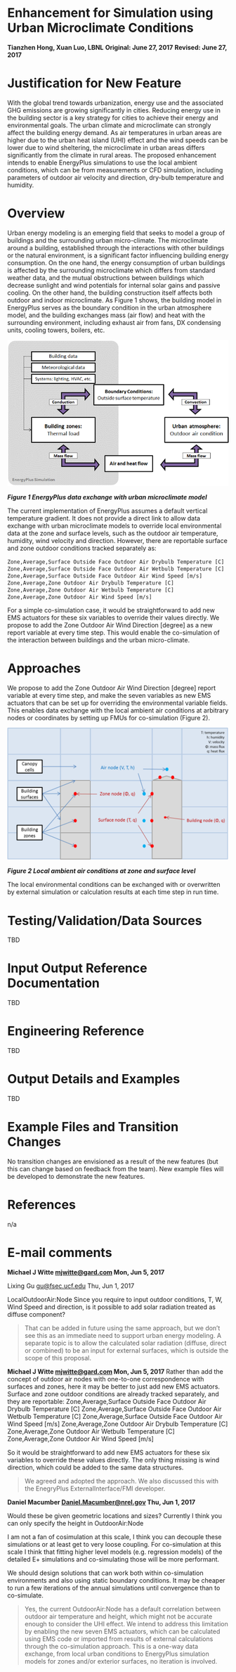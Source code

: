 Enhancement for Simulation using Urban Microclimate Conditions
================
**Tianzhen Hong, Xuan Luo, LBNL**
**Original: June 27, 2017**
**Revised: June 27, 2017**

# Justification for New Feature 

With the global trend towards urbanization, energy use and the associated GHG emissions are growing significantly in cities. Reducing energy use in the building sector is a key strategy for cities to achieve their energy and environmental goals. The urban climate and microclimate can strongly affect the building energy demand. As air temperatures in urban areas are higher due to the urban heat island (UHI) effect and the wind speeds can be lower due to wind sheltering, the microclimate in urban areas differs significantly from the climate in rural areas. The proposed enhancement intends to enable EnergyPlus simulations to use the local ambient conditions, which can be from measurements or CFD simulation, including parameters of outdoor air velocity and direction, dry-bulb temperature and humidity.  

# Overview 
Urban energy modeling is an emerging field that seeks to model a group of buildings and the surrounding urban micro-climate. The microclimate around a building, established through the interactions with other buildings or the natural environment, is a significant factor influencing building energy consumption. On the one hand, the energy consumption of urban buildings is affected by the surrounding microclimate which differs from standard weather data, and the mutual obstructions between buildings which decrease sunlight and wind potentials for internal solar gains and passive cooling. On the other hand, the building construction itself affects both outdoor and indoor microclimate. As Figure 1 shows, the building model in EnergyPlus serves as the boundary condition in the urban atmosphere model, and the building exchanges mass (air flow) and heat with the surrounding environment, including exhaust air from fans, DX condensing units, cooling towers, boilers, etc. 

![EplusUrban](EnergyPlusUrbanClimate.png)

***Figure 1 EnergyPlus data exchange with urban microclimate model***

The current implementation of EnergyPlus assumes a default vertical temperature gradient. It does not provide a direct link to allow data exchange with urban microclimate models to override local environmental data at the zone and surface levels, such as the outdoor air temperature, humidity, wind velocity and direction. However, there are reportable surface and zone outdoor conditions tracked separately as:

	Zone,Average,Surface Outside Face Outdoor Air Drybulb Temperature [C]
	Zone,Average,Surface Outside Face Outdoor Air Wetbulb Temperature [C]
	Zone,Average,Surface Outside Face Outdoor Air Wind Speed [m/s]
	Zone,Average,Zone Outdoor Air Drybulb Temperature [C]
	Zone,Average,Zone Outdoor Air Wetbulb Temperature [C]
	Zone,Average,Zone Outdoor Air Wind Speed [m/s]

For a simple co-simulation case, it would be straightforward to add new EMS actuators for these six variables to override their values directly. We propose to add the Zone Outdoor Air Wind Direction [degree] as a new report variable at every time step. This would enable the co-simulation of the interaction between buildings and the urban micro-climate.


# Approaches 
We propose to add the Zone Outdoor Air Wind Direction [degree] report variable at every time step, and make the seven variables as new EMS actuators that can be set up for overriding the environmental variable fields. This enables data exchange with the local ambient air conditions at arbitrary nodes or coordinates by setting up FMUs for co-simulation (Figure 2).

![LocalNode](EnergyPlusLocalAirNode.png) 

***Figure 2 Local ambient air conditions at zone and surface level***

The local environmental conditions can be exchanged with or overwritten by external simulation or calculation results at each time step in run time.

# Testing/Validation/Data Sources

TBD

# Input Output Reference Documentation

TBD

# Engineering Reference

TBD

# Output Details and Examples

TBD

# Example Files and Transition Changes

No transition changes are envisioned as a result of the new features (but this can change based on feedback from the team). New example files will be developed to demonstrate the new features.

# References

n/a

# E-mail comments

**Michael J Witte <mjwitte@gard.com> Mon, Jun 5, 2017** 

Lixing Gu <gu@fsec.ucf.edu> Thu, Jun 1, 2017 

LocalOutdoorAir:Node
Since you require to input outdoor conditions, T, W, Wind Speed and direction, is it possible to add solar radiation treated as diffuse component?

> That can be added in future using the same approach, but we don’t see this as an immediate need to support urban energy modeling. A separate topic is to allow the calculated solar radiation (diffuse, direct or combined) to be an input for external surfaces, which is outside the scope of this proposal.

**Michael J Witte <mjwitte@gard.com> Mon, Jun 5, 2017** 
Rather than add the concept of outdoor air nodes with one-to-one correspondence with surfaces and zones, here it may be better to just add new EMS actuators.  Surface and zone outdoor conditions are already tracked separately, and they are reportable:
	Zone,Average,Surface Outside Face Outdoor Air Drybulb Temperature [C]
	Zone,Average,Surface Outside Face Outdoor Air Wetbulb Temperature [C]
	Zone,Average,Surface Outside Face Outdoor Air Wind Speed [m/s]
	Zone,Average,Zone Outdoor Air Drybulb Temperature [C]
	Zone,Average,Zone Outdoor Air Wetbulb Temperature [C]
	Zone,Average,Zone Outdoor Air Wind Speed [m/s]

So it would be straightforward to add new EMS actuators for these six variables to override these values directly.  The only thing missing is wind direction, which could be added to the same data structures.

> We agreed and adopted the approach. We also discussed this with the EnegryPlus ExternalInterface/FMI developer.

**Daniel Macumber <Daniel.Macumber@nrel.gov> Thu, Jun 1, 2017** 

Would these be given geometric locations and sizes?  Currently I think you can only specify the height in OutdoorAir:Node

I am not a fan of cosimulation at this scale, I think you can decouple these simulations or at least get to very loose coupling.  For co-simulation at this scale I think that fitting higher level models (e.g. regression models) of the detailed E+ simulations and co-simulating those will be more performant.

We should design solutions that can work both within co-simulation environments and also using static boundary conditions.  It may be cheaper to run a few iterations of the annual simulations until convergence than to co-simulate.

> Yes, the current OutdoorAir:Node has a default correlation between outdoor air temperature and height, which might not be accurate enough to consider the UHI effect. We intend to address this limitation by enabling the new seven EMS actuators, which can be calculated using EMS code or imported from results of external calculations through the co-simulation approach. This is a one-way data exchange, from local urban conditions to EnergyPlus simulation models for zones and/or exterior surfaces, no iteration is involved.






